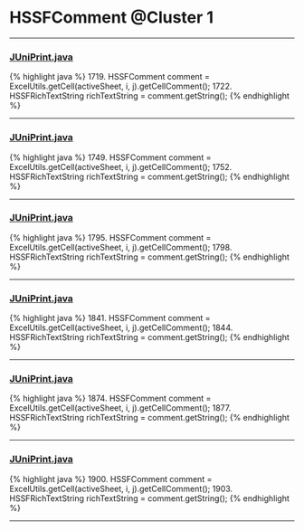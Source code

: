 # HSSFComment @Cluster 1

***

### [JUniPrint.java](https://searchcode.com/codesearch/view/60212057/)
{% highlight java %}
1719. HSSFComment comment = ExcelUtils.getCell(activeSheet,  i, j).getCellComment();
1722.   HSSFRichTextString richTextString  = comment.getString();
{% endhighlight %}

***

### [JUniPrint.java](https://searchcode.com/codesearch/view/60212057/)
{% highlight java %}
1749. HSSFComment comment = ExcelUtils.getCell(activeSheet,  i, j).getCellComment();
1752.   HSSFRichTextString richTextString  = comment.getString();
{% endhighlight %}

***

### [JUniPrint.java](https://searchcode.com/codesearch/view/60212057/)
{% highlight java %}
1795. HSSFComment comment = ExcelUtils.getCell(activeSheet,  i, j).getCellComment();
1798.   HSSFRichTextString richTextString  = comment.getString();
{% endhighlight %}

***

### [JUniPrint.java](https://searchcode.com/codesearch/view/60212057/)
{% highlight java %}
1841. HSSFComment comment = ExcelUtils.getCell(activeSheet,  i, j).getCellComment();
1844.   HSSFRichTextString richTextString  = comment.getString();
{% endhighlight %}

***

### [JUniPrint.java](https://searchcode.com/codesearch/view/60212057/)
{% highlight java %}
1874. HSSFComment comment = ExcelUtils.getCell(activeSheet,  i, j).getCellComment();
1877.   HSSFRichTextString richTextString  = comment.getString();
{% endhighlight %}

***

### [JUniPrint.java](https://searchcode.com/codesearch/view/60212057/)
{% highlight java %}
1900. HSSFComment comment = ExcelUtils.getCell(activeSheet,  i, j).getCellComment();
1903.   HSSFRichTextString richTextString  = comment.getString();
{% endhighlight %}

***

